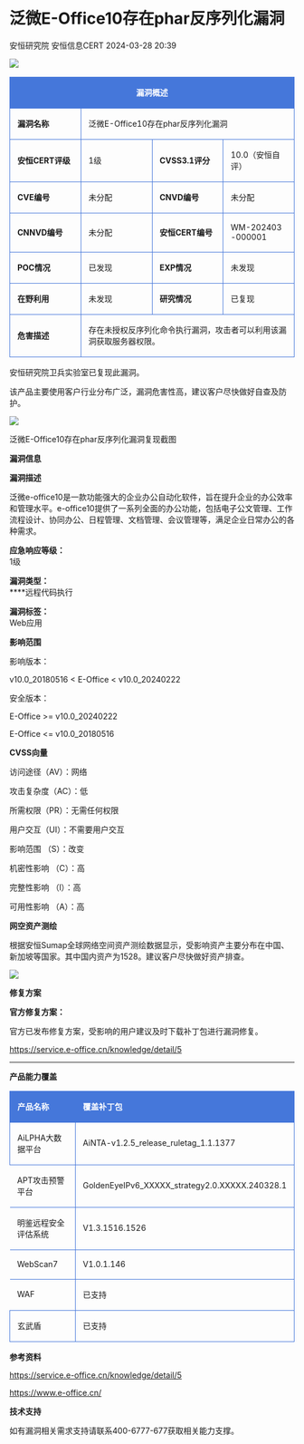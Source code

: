 #  泛微E-Office10存在phar反序列化漏洞   
安恒研究院  安恒信息CERT   2024-03-28 20:39  
  
![](https://mmbiz.qpic.cn/mmbiz_png/JAzzLj4nXesCfIew4xDgxHPaichzoa958OaWgTglXPf5mic3dq7TZc3np7PMDpLQPa4pL89cQvD6FAZaN71atsbA/640?wx_fmt=png&from=appmsg "")  
  
<table><tbody style="box-sizing:border-box;"><tr style="box-sizing:border-box;"><td colspan="4" rowspan="1" style="border-width:1px;border-color:#4577da;border-style:solid;background-color:#4577da;box-sizing:border-box;" width="100.0000%"><section style="margin:5px 0%;box-sizing:border-box;"><section style="padding:0px 5px;font-size:14px;color:rgb(255, 255, 255);box-sizing:border-box;margin-bottom:unset;"><p style="text-align:center;"><strong style="box-sizing:border-box;">漏洞概述</strong></p></section></section></td></tr><tr style="box-sizing:border-box;"><td colspan="1" rowspan="1" style="border-width:1px;border-color:#4577da;border-style:solid;box-sizing:border-box;" width="25.0000%"><section style="margin:5px 0%;box-sizing:border-box;"><section style="padding:0px 5px;font-size:14px;box-sizing:border-box;margin-bottom:unset;"><p style="text-align:left;"><strong style="box-sizing:border-box;">漏洞名称</strong></p></section></section></td><td colspan="3" rowspan="1" style="border-width:1px;border-color:#4577da;border-style:solid;box-sizing:border-box;" width="75.0000%"><section style="margin:5px 0%;box-sizing:border-box;"><section style="padding:0px 5px;font-size:14px;box-sizing:border-box;margin-bottom:unset;"><p style="text-align:left;">泛微E-Office10存在phar反序列化漏洞</p></section></section></td></tr><tr style="box-sizing:border-box;"><td colspan="1" rowspan="1" style="border-width:1px;border-color:#4577da;border-style:solid;box-sizing:border-box;" width="25.0000%"><section style="margin:5px 0%;box-sizing:border-box;"><section style="padding:0px 5px;font-size:14px;box-sizing:border-box;margin-bottom:unset;"><p style="text-align:left;"><strong style="box-sizing:border-box;">安恒CERT评级</strong></p></section></section></td><td colspan="1" rowspan="1" style="border-width:1px;border-color:#4577da;border-style:solid;box-sizing:border-box;" width="25.0000%"><section style="margin:5px 0%;box-sizing:border-box;"><section style="padding:0px 5px;font-size:14px;box-sizing:border-box;margin-bottom:unset;"><p style="text-align:left;word-break:break-all;">1级</p></section></section></td><td colspan="1" rowspan="1" style="border-width:1px;border-color:#4577da;border-style:solid;box-sizing:border-box;" width="25.0000%"><section style="margin:5px 0%;box-sizing:border-box;"><section style="padding:0px 5px;font-size:14px;box-sizing:border-box;margin-bottom:unset;"><p style="text-align:left;"><strong style="box-sizing:border-box;">CVSS3.1评分</strong></p></section></section></td><td colspan="1" rowspan="1" style="border-width:1px;border-color:#4577da;border-style:solid;box-sizing:border-box;" width="25.0000%"><section style="margin:5px 0%;box-sizing:border-box;"><section style="padding:0px 5px;font-size:14px;box-sizing:border-box;margin-bottom:unset;"><p style="text-align:left;">10.0（安恒自评）<br/></p></section></section></td></tr><tr style="box-sizing:border-box;"><td colspan="1" rowspan="1" style="border-width:1px;border-color:#4577da;border-style:solid;box-sizing:border-box;" width="25.0000%"><section style="margin:5px 0%;box-sizing:border-box;"><section style="padding:0px 5px;font-size:14px;box-sizing:border-box;margin-bottom:unset;"><p style="text-align:left;"><strong style="box-sizing:border-box;">CVE编号</strong></p></section></section></td><td colspan="1" rowspan="1" style="border-width:1px;border-color:#4577da;border-style:solid;box-sizing:border-box;" width="25.0000%"><section style="margin:5px 0%;box-sizing:border-box;"><section style="padding:0px 5px;font-size:14px;box-sizing:border-box;margin-bottom:unset;"><p>未分配</p></section></section></td><td colspan="1" rowspan="1" style="border-width:1px;border-color:#4577da;border-style:solid;box-sizing:border-box;" width="25.0000%"><section style="margin:5px 0%;box-sizing:border-box;"><section style="padding:0px 5px;font-size:14px;box-sizing:border-box;margin-bottom:unset;"><p style="text-align:left;"><strong style="box-sizing:border-box;">CNVD编号</strong></p></section></section></td><td colspan="1" rowspan="1" style="border-width:1px;border-color:#4577da;border-style:solid;box-sizing:border-box;" width="25.0000%"><section style="margin:5px 0%;box-sizing:border-box;"><section style="padding:0px 5px;font-size:14px;box-sizing:border-box;margin-bottom:unset;"><p style="text-align:left;">未分配</p></section></section></td></tr><tr style="box-sizing:border-box;"><td colspan="1" rowspan="1" style="border-width:1px;border-color:#4577da;border-style:solid;box-sizing:border-box;" width="25.0000%"><section style="margin:5px 0%;box-sizing:border-box;"><section style="padding:0px 5px;font-size:14px;box-sizing:border-box;margin-bottom:unset;"><p style="text-align:left;"><strong style="box-sizing:border-box;">CNNVD编号</strong></p></section></section></td><td colspan="1" rowspan="1" style="border-width:1px;border-color:#4577da;border-style:solid;box-sizing:border-box;" width="25.0000%"><section style="margin:5px 0%;box-sizing:border-box;"><section style="padding:0px 5px;font-size:14px;box-sizing:border-box;margin-bottom:unset;"><p style="text-align:left;">未分配</p></section></section></td><td colspan="1" rowspan="1" style="border-width:1px;border-color:#4577da;border-style:solid;box-sizing:border-box;" width="25.0000%"><section style="margin:5px 0%;box-sizing:border-box;"><section style="padding:0px 5px;font-size:14px;box-sizing:border-box;margin-bottom:unset;"><p style="text-align:left;"><strong style="box-sizing:border-box;">安恒CERT编号</strong></p></section></section></td><td colspan="1" rowspan="1" style="border-width:1px;border-color:#4577da;border-style:solid;box-sizing:border-box;" width="25.0000%"><section style="margin:5px 0%;box-sizing:border-box;"><section style="padding:0px 5px;font-size:14px;box-sizing:border-box;margin-bottom:unset;"><p style="text-align:left;word-break:break-all;">WM-202403-000001</p></section></section></td></tr><tr style="box-sizing:border-box;"><td colspan="1" rowspan="1" style="border-width:1px;border-color:#4577da;border-style:solid;box-sizing:border-box;" width="25.0000%"><section style="margin:5px 0%;box-sizing:border-box;"><section style="padding:0px 5px;font-size:14px;box-sizing:border-box;margin-bottom:unset;"><p style="text-align:left;"><strong style="box-sizing:border-box;">POC情况</strong></p></section></section></td><td colspan="1" rowspan="1" style="border-width:1px;border-color:#4577da;border-style:solid;box-sizing:border-box;" width="25.0000%"><section style="margin:5px 0%;box-sizing:border-box;"><section style="padding:0px 5px;font-size:14px;box-sizing:border-box;margin-bottom:unset;"><p style="text-align:left;">已发现</p></section></section></td><td colspan="1" rowspan="1" style="border-width:1px;border-color:#4577da;border-style:solid;box-sizing:border-box;" width="25.0000%"><section style="margin:5px 0%;box-sizing:border-box;"><section style="padding:0px 5px;font-size:14px;box-sizing:border-box;margin-bottom:unset;"><p style="text-align:left;"><strong style="box-sizing:border-box;">EXP情况</strong></p></section></section></td><td colspan="1" rowspan="1" style="border-width:1px;border-color:#4577da;border-style:solid;box-sizing:border-box;" width="25.0000%"><section style="margin:5px 0%;box-sizing:border-box;"><section style="padding:0px 5px;font-size:14px;box-sizing:border-box;margin-bottom:unset;"><p style="text-align:left;">未发现</p></section></section></td></tr><tr style="box-sizing:border-box;"><td colspan="1" rowspan="1" style="border-width:1px;border-color:#4577da;border-style:solid;box-sizing:border-box;" width="25.0000%"><section style="margin:5px 0%;box-sizing:border-box;"><section style="padding:0px 5px;font-size:14px;box-sizing:border-box;margin-bottom:unset;"><p style="text-align:left;"><strong style="box-sizing:border-box;">在野利用</strong></p></section></section></td><td colspan="1" rowspan="1" style="border-width:1px;border-color:#4577da;border-style:solid;box-sizing:border-box;" width="25.0000%"><section style="margin:5px 0%;box-sizing:border-box;"><section style="padding:0px 5px;font-size:14px;box-sizing:border-box;margin-bottom:unset;"><p style="text-align:left;">未发现</p></section></section></td><td colspan="1" rowspan="1" style="border-width:1px;border-color:#4577da;border-style:solid;box-sizing:border-box;" width="25.0000%"><section style="margin:5px 0%;box-sizing:border-box;"><section style="padding:0px 5px;font-size:14px;box-sizing:border-box;margin-bottom:unset;"><p style="text-align:left;"><strong style="box-sizing:border-box;">研究情况</strong></p></section></section></td><td colspan="1" rowspan="1" style="border-width:1px;border-color:#4577da;border-style:solid;box-sizing:border-box;" width="25.0000%"><section style="margin:5px 0%;box-sizing:border-box;"><section style="padding:0px 5px;font-size:14px;box-sizing:border-box;margin-bottom:unset;"><p style="text-align:left;">已复现<br/></p></section></section></td></tr><tr style="box-sizing:border-box;"><td colspan="1" rowspan="1" style="border-width:1px;border-color:#4577da;border-style:solid;box-sizing:border-box;" width="25.0000%"><section style="margin:5px 0%;box-sizing:border-box;"><section style="padding:0px 5px;font-size:14px;box-sizing:border-box;margin-bottom:unset;"><p style="text-align:left;"><strong style="box-sizing:border-box;">危害描述</strong></p></section></section></td><td colspan="3" rowspan="1" style="border-width:1px;border-color:#4577da;border-style:solid;box-sizing:border-box;" width="75.0000%"><section style="margin:5px 0%;box-sizing:border-box;"><section style="padding:0px 5px;font-size:14px;box-sizing:border-box;margin-bottom:unset;"><p>存在未授权反序列化命令执行漏洞，攻击者可以利用该漏洞获取服务器权限。</p></section></section></td></tr></tbody></table>  
  
安恒研究院卫兵实验室已复现此漏洞。  
  
该产品主要使用客户行业分布广泛，漏洞危害性高，建议客户尽快做好自查及防护。  
  
![](https://mmbiz.qpic.cn/mmbiz_png/JAzzLj4nXeuhI1xQ88p3ibO9yzicoCHBsxpZYaicsVia1YJKiayXjHTl2JYm6a1MhayGbNbLIAia82SsicKar3CBlEmwg/640?wx_fmt=png&from=appmsg "")  
  
泛微E-Office10存在phar反序列化漏洞复现截图  
  
  
  
**漏洞信息**  
  
  
  
  
  
**漏洞描述**  
  
泛微e-office10是一款功能强大的企业办公自动化软件，旨在提升企业的办公效率和管理水平。e-office10提供了一系列全面的办公功能，包括电子公文管理、工作流程设计、协同办公、日程管理、文档管理、会议管理等，满足企业日常办公的各种需求。  
  
**应急响应等级：**  
1级  
  
**漏洞类型：**  
****远程代码执行  
  
**漏洞标签：**  
Web应用  
  
  
**影响范围**  
  
影响版本：  
  
v10.0_20180516 < E-Office < v10.0_20240222  
  
安全版本：  
  
E-Office >= v10.0_20240222  
  
E-Office <= v10.0_20180516  
  
  
**CVSS向量**  
  
访问途径（AV）：网络  
  
攻击复杂度（AC）：低  
  
所需权限（PR）：无需任何权限  
  
用户交互（UI）：不需要用户交互  
  
影响范围 （S）：改变  
  
机密性影响 （C）：高  
  
完整性影响 （l）：高  
  
可用性影响 （A）：高  
  
  
  
**网空资产测绘**  
  
  
  
  
根据安恒Sumap全球网络空间资产测绘数据显示，受影响资产主要分布在中国、新加坡等国家。其中国内资产为1528。建议客户尽快做好资产排查。  
  
![](https://mmbiz.qpic.cn/mmbiz_png/JAzzLj4nXeuhI1xQ88p3ibO9yzicoCHBsxHO3lWubp1WjPWmMHfCcJ9FhnkJBdQyTJqrAB8ib63bK2pYmuglKyjjA/640?wx_fmt=png&from=appmsg "")  
  
  
  
  
**修复方案**  
  
  
  
  
**官方修复方案：**  
  
官方已发布修复方案，受影响的用户建议及时下载补丁包进行漏洞修复。  
  
https://service.e-office.cn/knowledge/detail/5  
  
****  
  
  
  
**产品能力覆盖**  
  
  
  
  
<table><tbody style="box-sizing:border-box;"><tr style="box-sizing:border-box;"><td colspan="1" rowspan="1" style="border-width:1px;border-color:#4577da;border-style:solid;background-color:#4577da;box-sizing:border-box;" width="33.0000%"><section style="margin:5px 0%;box-sizing:border-box;"><section style="text-align:left;padding:0px 5px;font-size:14px;color:rgb(255, 255, 255);box-sizing:border-box;margin-bottom:unset;"><p><strong style="box-sizing:border-box;">产品名称</strong></p></section></section></td><td colspan="1" rowspan="1" style="border-width:1px;border-color:#4577da;border-style:solid;background-color:#4577da;box-sizing:border-box;" width="67.0000%"><section style="margin:5px 0%;box-sizing:border-box;"><section style="text-align:left;padding:0px 5px;font-size:14px;color:rgb(255, 255, 255);box-sizing:border-box;margin-bottom:unset;"><p><strong style="box-sizing:border-box;">覆盖补丁包</strong></p></section></section></td></tr><tr style="box-sizing:border-box;"><td colspan="1" rowspan="1" style="border-width:1px;border-color:#4577da;border-style:solid;box-sizing:border-box;" width="33.0000%"><section style="margin:5px 0%;box-sizing:border-box;"><section style="text-align:left;padding:0px 5px;font-size:14px;box-sizing:border-box;margin-bottom:unset;"><p>AiLPHA大数据平台</p></section></section></td><td colspan="1" rowspan="1" style="border-width:1px;border-color:#4577da;border-style:solid;box-sizing:border-box;" width="67.0000%"><section style="margin:5px 0%;box-sizing:border-box;"><section style="text-align:left;padding:0px 5px;font-size:14px;box-sizing:border-box;margin-bottom:unset;"><p>AiNTA-v1.2.5_release_ruletag_1.1.1377</p></section></section></td></tr><tr><td width="33.0000%" style="border-width:1px;border-color:#4577da;border-right-style:solid;border-bottom-style:solid;box-sizing:border-box;"><section style="margin:5px 0%;box-sizing:border-box;"><section style="text-align:left;padding:0px 5px;font-size:14px;box-sizing:border-box;margin-bottom:unset;"><p>APT攻击预警平台</p></section></section></td><td width="67.0000%" style="border-width:1px;border-color:#4577da;border-right-style:solid;border-bottom-style:solid;box-sizing:border-box;"><section style="margin:5px 0%;box-sizing:border-box;"><section style="text-align:left;padding:0px 5px;font-size:14px;box-sizing:border-box;margin-bottom:unset;"><p>GoldenEyeIPv6_XXXXX_strategy2.0.XXXXX.240328.1</p></section></section></td></tr><tr><td width="33.0000%" style="border-width:1px;border-color:#4577da;border-right-style:solid;border-bottom-style:solid;box-sizing:border-box;"><section style="margin:5px 0%;box-sizing:border-box;"><section style="text-align:left;padding:0px 5px;font-size:14px;box-sizing:border-box;margin-bottom:unset;"><p>明鉴远程安全评估系统</p></section></section></td><td width="67.0000%" style="border-width:1px;border-color:#4577da;border-right-style:solid;border-bottom-style:solid;box-sizing:border-box;"><section style="margin:5px 0%;box-sizing:border-box;"><section style="text-align:left;padding:0px 5px;font-size:14px;box-sizing:border-box;margin-bottom:unset;"><p>V1.3.1516.1526</p></section></section></td></tr><tr><td width="33.0000%" style="border-width:1px;border-color:#4577da;border-right-style:solid;border-bottom-style:solid;box-sizing:border-box;"><section style="margin:5px 0%;box-sizing:border-box;"><section style="text-align:left;padding:0px 5px;font-size:14px;box-sizing:border-box;margin-bottom:unset;"><p>WebScan7</p></section></section></td><td width="67.0000%" style="border-width:1px;border-color:#4577da;border-right-style:solid;border-bottom-style:solid;box-sizing:border-box;"><section style="margin:5px 0%;box-sizing:border-box;"><section style="text-align:left;padding:0px 5px;font-size:14px;box-sizing:border-box;margin-bottom:unset;"><p>V1.0.1.146</p></section></section></td></tr><tr><td width="33.0000%" style="border-width:1px;border-color:#4577da;border-right-style:solid;border-bottom-style:solid;box-sizing:border-box;"><section style="margin:5px 0%;box-sizing:border-box;"><section style="text-align:left;padding:0px 5px;font-size:14px;box-sizing:border-box;margin-bottom:unset;"><p>WAF</p></section></section></td><td width="67.0000%" style="border-width:1px;border-color:#4577da;border-right-style:solid;border-bottom-style:solid;box-sizing:border-box;"><section style="margin:5px 0%;box-sizing:border-box;"><section style="text-align:left;padding:0px 5px;font-size:14px;box-sizing:border-box;margin-bottom:unset;"><p>已支持</p></section></section></td></tr><tr style="box-sizing:border-box;"><td colspan="1" rowspan="1" style="border-width:1px;border-color:#4577da;border-style:solid;box-sizing:border-box;" width="33.0000%"><section style="margin:5px 0%;box-sizing:border-box;"><section style="text-align:left;padding:0px 5px;font-size:14px;box-sizing:border-box;margin-bottom:unset;"><p>玄武盾</p></section></section></td><td colspan="1" rowspan="1" style="border-width:1px;border-color:#4577da;border-style:solid;box-sizing:border-box;" width="67.0000%"><section style="margin:5px 0%;box-sizing:border-box;"><section style="text-align:left;padding:0px 5px;font-size:14px;box-sizing:border-box;margin-bottom:unset;"><p>已支持</p></section></section></td></tr></tbody></table>  
  
  
  
**参考资料**  
  
  
  
  
https://service.e-office.cn/knowledge/detail/5  
  
https://www.e-office.cn/  
  
  
  
**技术支持**  
  
  
  
  
如有漏洞相关需求支持请联系400-6777-677获取相关能力支撑。  
  
